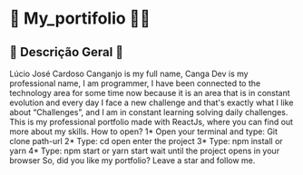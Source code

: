 # 👋 My_portifolio 👨‍✈️

## 📄 Descrição Geral 📄
Lúcio José Cardoso Canganjo is my full name, Canga Dev is my professional name, I am
programmer, I have been connected to the technology area for some time now because it is an area that is in
constant evolution and every day I face a new challenge and that's exactly what I like about “Challenges”, and
I am in constant learning solving daily challenges.
This is my professional portfolio made with ReactJs, where you can find out more about my
skills.
How to open?
1* Open your terminal and type: Git clone path-url
2* Type: cd open enter the project
3* Type: npm install or yarn
4* Type: npm start or yarn start
wait until the project opens in your browser
So, did you like my portfolio?
Leave a star and follow me.

